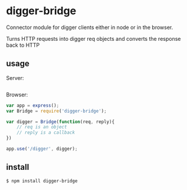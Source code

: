 digger-bridge
=============

Connector module for digger clients either in node or in the browser.




Turns HTTP requests into digger req objects and converts the response back to HTTP


## usage

Server:

```js

```

Browser:

```js
var app = express();
var Bridge = require('digger-bridge');

var digger = Bridge(function(req, reply){
	// req is an object
	// reply is a callback
})

app.use('/digger', digger);
```

## install

```
$ npm install digger-bridge
```
